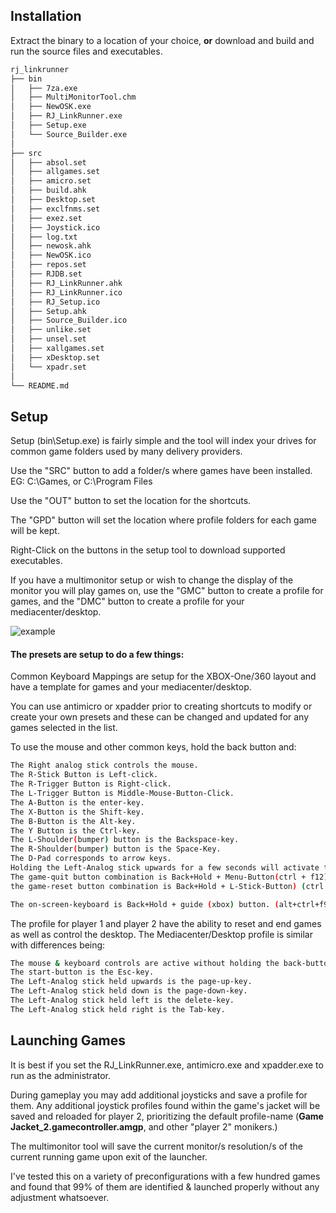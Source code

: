## Installation
Extract the binary to a location of your choice, **or** download and build and run the source files and executables.
```sh
rj_linkrunner
├── bin
│   ├── 7za.exe
│   ├── MultiMonitorTool.chm
│   ├── NewOSK.exe
│   ├── RJ_LinkRunner.exe
│   ├── Setup.exe
│   └── Source_Builder.exe
│
├── src
│   ├── absol.set
│   ├── allgames.set
│   ├── amicro.set
│   ├── build.ahk
│   ├── Desktop.set
│   ├── exclfnms.set
│   ├── exez.set
│   ├── Joystick.ico
│   ├── log.txt
│   ├── newosk.ahk
│   ├── NewOSK.ico
│   ├── repos.set
│   ├── RJDB.set
│   ├── RJ_LinkRunner.ahk
│   ├── RJ_LinkRunner.ico
│   ├── RJ_Setup.ico
│   ├── Setup.ahk
│   ├── Source_Builder.ico
│   ├── unlike.set
│   ├── unsel.set
│   ├── xallgames.set
│   ├── xDesktop.set
│   └── xpadr.set
│
└── README.md
```

## Setup

Setup (bin\Setup.exe) is fairly simple and the tool will index your drives for common game folders used by many delivery providers.

Use the "SRC" button to add a folder/s where games have been installed. EG: C:\Games, or C:\Program Files

Use the "OUT" button to set the location for the shortcuts.

The "GPD" button will set the location where profile folders for each game will be kept.

Right-Click on the buttons in the setup tool to download supported executables.

If you have a multimonitor setup or wish to change the display of the monitor you will play games on, use the "GMC" button to create a profile for games, and the "DMC" button to create a profile for your mediacenter/desktop.

![example](http://romjacket.github.io/RJ_LinkRunner/example.png)

#### The presets are setup to do a few things:

Common Keyboard Mappings are setup for the XBOX-One/360 layout and have a template for games and your mediacenter/desktop.

You can use antimicro or xpadder prior to creating shortcuts to modify or create your own presets and these can be changed and updated for any games selected in the list.

To use the mouse and other common keys, hold the back button and:
```sh
The Right analog stick controls the mouse.
The R-Stick Button is Left-click.
The R-Trigger Button is Right-click.
The L-Trigger Button is Middle-Mouse-Button-Click.
The A-Button is the enter-key.
The X-Button is the Shift-key.
The B-Button is the Alt-key.
The Y Button is the Ctrl-key.
The L-Shoulder(bumper) button is the Backspace-key.
The R-Shoulder(bumper) button is the Space-Key.
The D-Pad corresponds to arrow keys.
Holding the Left-Analog stick upwards for a few seconds will activate the Win-Key.
The game-quit button combination is Back+Hold + Menu-Button(ctrl + f12)
the game-reset button combination is Back+Hold + L-Stick-Button) (ctrl + f2)

The on-screen-keyboard is Back+Hold + guide (xbox) button. (alt+ctrl+f9)
```
The profile for player 1 and player 2 have the ability to reset and end games as well as control the desktop.
The Mediacenter/Desktop profile is similar with differences being:

```sh
The mouse & keyboard controls are active without holding the back-button.
The start-button is the Esc-key.
The Left-Analog stick held upwards is the page-up-key.
The Left-Analog stick held down is the page-down-key.
The Left-Analog stick held left is the delete-key.
The Left-Analog stick held right is the Tab-key.
```
## Launching Games

It is best if you set the RJ_LinkRunner.exe, antimicro.exe and xpadder.exe to run as the administrator.

During gameplay you may add additional joysticks and save a profile for them. Any additional joystick profiles found within the game's jacket will be saved and reloaded for player 2, prioritizing the default profile-name (**Game Jacket_2.gamecontroller.amgp**, and other "player 2" monikers.)

The multimonitor tool will save the current monitor/s resolution/s of the current running game upon exit of the launcher.

I've tested this on a variety of preconfigurations with a few hundred games and found that 99% of them are identified & launched properly without any adjustment whatsoever.

